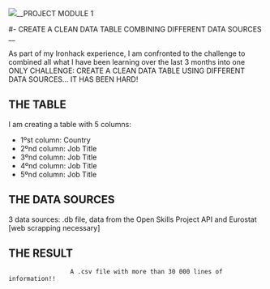 <p align="left"><img src="https://i2.wp.com/www.profesor10demates.com/wp-content/uploads/2019/03/challenge-3.jpg?fit=550%2C367&ssl=1"
    
                     






# __PROJECT MODULE 1 
#- CREATE A CLEAN DATA TABLE COMBINING DIFFERENT DATA SOURCES __

As part of my Ironhack experience, I am confronted to the challenge to combined all what I have been learning over the last 3 months into one ONLY CHALLENGE: CREATE A CLEAN DATA TABLE USING DIFFERENT DATA SOURCES... IT HAS BEEN HARD!
                     
                     
## **THE TABLE**

I am creating a table with 5 columns:
- 1ºst column: Country
- 2ºnd column: Job Title
- 3ºnd column: Job Title
- 4ºnd column: Job Title
- 5ºnd column: Job Title   
                     

## **THE DATA SOURCES**     
                     
3 data sources: .db file, data from the Open Skills Project API and Eurostat [web scrapping necessary]                 

## **THE RESULT**            

                     A .csv file with more than 30 000 lines of information!!
